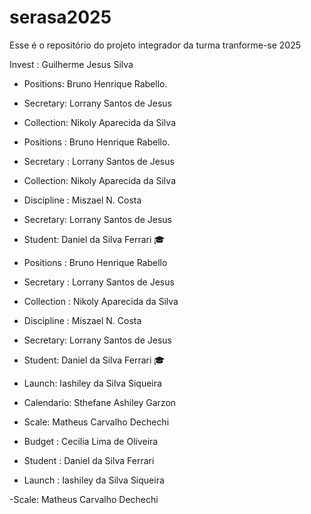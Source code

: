 # serasa2025
Esse é o repositório do projeto integrador da turma tranforme-se 2025 


Invest : Guilherme Jesus Silva


- Positions: Bruno Henrique Rabello.
 - Secretary: Lorrany Santos de Jesus 
- Collection: Nikoly Aparecida da Silva
- Positions : Bruno Henrique Rabello.
- Secretary : Lorrany Santos de Jesus 
- Collection: Nikoly Aparecida da Silva
- Discipline : Miszael N. Costa
 - Secretary: Lorrany Santos de Jesus 
- Student: Daniel da Silva Ferrari 🎓
- Positions : Bruno Henrique Rabello
- Secretary : Lorrany Santos de Jesus
- Collection : Nikoly Aparecida da Silva
- Discipline : Miszael N. Costa
- Secretary: Lorrany Santos de Jesus 
- Student: Daniel da Silva Ferrari 🎓
- Launch: Iashiley da Silva Siqueira
- Calendario: Sthefane Ashiley Garzon
- Scale: Matheus Carvalho Dechechi
 

 - Budget : Cecilia Lima de Oliveira
 
 
- Student : Daniel da Silva Ferrari
- Launch : Iashiley da Silva Siqueira


-Scale: Matheus Carvalho Dechechi
